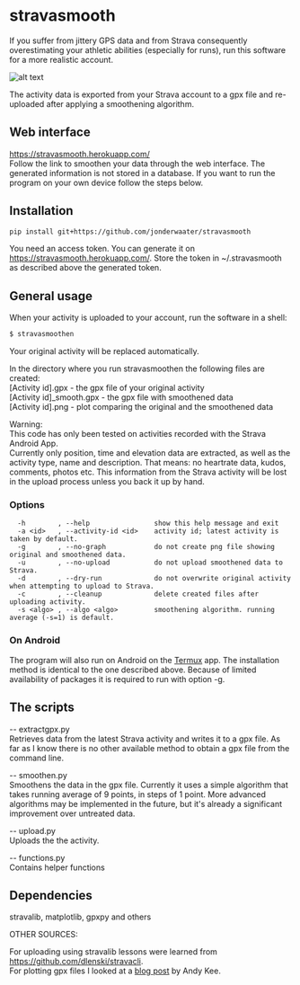 # stravasmooth

If you suffer from jittery GPS data and from Strava consequently overestimating your athletic abilities (especially for runs), run this software for a more realistic account.

![alt text](https://github.com/jonderwaater/stravasmooth/blob/master/gettingstarted/static/example.png "Before & after")

The activity data is exported from your Strava account to a gpx file and re-uploaded after applying a smoothening algorithm.

## Web interface
https://stravasmooth.herokuapp.com/  
Follow the link to smoothen your data through the web interface. The generated information is not stored in a database.
If you want to run the program on your own device follow the steps below.

## Installation

````bash
pip install git+https://github.com/jonderwaater/stravasmooth  
````

You need an access token. You can generate it on https://stravasmooth.herokuapp.com/. Store the token in ~/.stravasmooth as described above the generated token.

## General usage
When your activity is uploaded to your account, run the software in a shell:
````bash
$ stravasmoothen
````
Your original activity will be replaced automatically. 

In the directory where you run stravasmoothen the following files are created:  
[Activity id].gpx           - the gpx file of your original activity  
[Activity id]_smooth.gpx    - the gpx file with smoothened data  
[Activity id].png           - plot comparing the original and the smoothened data  

Warning:  
This code has only been tested on activities recorded with the Strava Android App.  
Currently only position, time and elevation data are extracted, as well as the activity type, name and description.
That means: no heartrate data, kudos, comments, photos etc. This information from the Strava activity will be lost in the upload process unless you back it up by hand.

### Options
```
  -h        , --help                show this help message and exit
  -a <id>   , --activity-id <id>    activity id; latest activity is taken by default.
  -g        , --no-graph            do not create png file showing original and smoothened data.
  -u        , --no-upload           do not upload smoothened data to Strava.
  -d        , --dry-run             do not overwrite original activity when attempting to upload to Strava.
  -c        , --cleanup             delete created files after uploading activity.  
  -s <algo> , --algo <algo>         smoothening algorithm. running average (-s=1) is default.

```

### On Android
The program will also run on Android on the [Termux](https://play.google.com/store/apps/details?id=com.termux&hl=en) app. The installation method is identical to the one described above. Because of limited availability of packages it is required to run with option -g.

## The scripts

-- extractgpx.py  
Retrieves data from the latest Strava activity and writes it to a gpx file. As far as I know there is no other available method  to obtain a gpx file from the command line.  

-- smoothen.py  
Smoothens the data in the gpx file. Currently it uses a simple algorithm that takes running average of 9 points, in steps of 1 point. More advanced algorithms may be implemented in the future, but it's already a significant improvement over untreated data.

-- upload.py  
Uploads the the activity.  

-- functions.py  
Contains helper functions


## Dependencies
stravalib, matplotlib, gpxpy and others


OTHER SOURCES:  

For uploading using stravalib lessons were learned from https://github.com/dlenski/stravacli.  
For plotting gpx files I looked at a [blog post](http://andykee.com/visualizing-strava-tracks-with-python.html) by Andy Kee.



